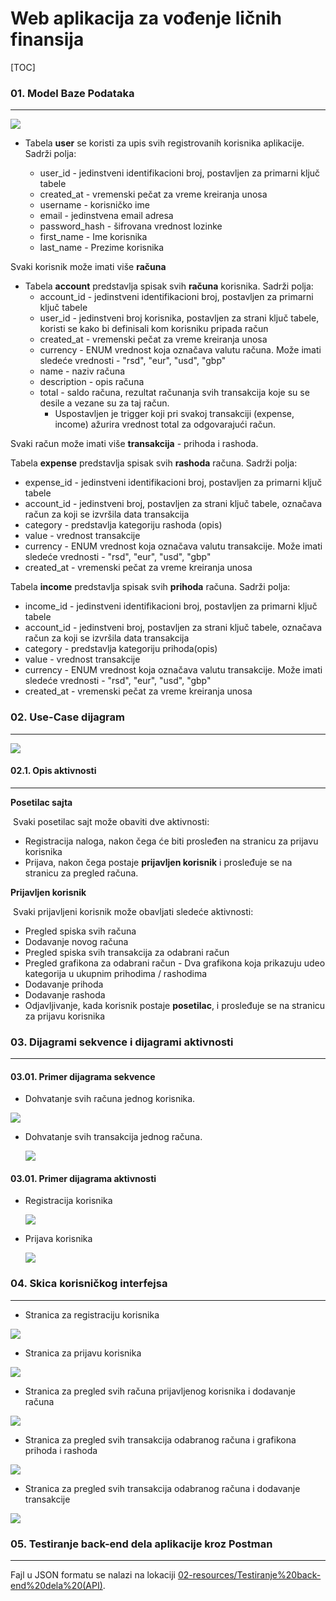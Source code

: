 

# Web aplikacija za vođenje ličnih finansija



[TOC]



### 01. Model Baze Podataka

---



![](https://github.com/btzzar/personal_finance_web_app/blob/master/02-resources/db%20model/db_sketch_final.jpg?raw=true)

- Tabela **user** se koristi za upis svih registrovanih korisnika aplikacije. Sadrži polja:

  - user_id 		       - jedinstveni identifikacioni broj, postavljen za primarni ključ tabele
  - created_at          - vremenski pečat za vreme kreiranja unosa
  - username           - korisničko ime 
  - email                   - jedinstvena email adresa
  - password_hash - šifrovana vrednost lozinke
  - first_name          - Ime korisnika
  - last_name           - Prezime korisnika

  

Svaki korisnik može imati više **računa**



- Tabela **account** predstavlja spisak svih **računa** korisnika. Sadrži polja:
  - account_id       - jedinstveni identifikacioni broj, postavljen za primarni ključ tabele
  - user_id 		     - jedinstveni broj korisnika, postavljen za strani ključ tabele, koristi se kako bi definisali kom korisniku pripada račun
  - created_at         - vremenski pečat za vreme kreiranja unosa
  - currency            - ENUM vrednost koja označava valutu računa. Može imati sledeće vrednosti - "rsd", "eur", "usd", "gbp"
  - name                  - naziv računa
  - description         - opis računa
  - total                      - saldo računa, rezultat računanja svih transakcija koje su se desile a vezane su za taj račun. 
    - Uspostavljen je trigger koji pri svakoj transakciji (expense, income) ažurira vrednost total za odgovarajući račun. 



Svaki račun može imati više **transakcija** - prihoda i rashoda. 



Tabela **expense** predstavlja spisak svih **rashoda** računa. Sadrži polja:

- expense_id       - jedinstveni identifikacioni broj, postavljen za primarni ključ tabele
- account_id       - jedinstveni broj, postavljen za strani ključ tabele, označava račun za koji se izvršila data transakcija
- category           - predstavlja kategoriju rashoda (opis)
- value                 - vrednost transakcije
- currency            - ENUM vrednost koja označava valutu transakcije. Može imati sledeće vrednosti - "rsd", "eur", "usd", "gbp"
- created_at          - vremenski pečat za vreme kreiranja unosa



Tabela **income** predstavlja spisak svih **prihoda** računa. Sadrži polja:

- income_id       - jedinstveni identifikacioni broj, postavljen za primarni ključ tabele
- account_id       - jedinstveni broj, postavljen za strani ključ tabele, označava račun za koji se izvršila data transakcija
- category           - predstavlja kategoriju prihoda(opis)
- value                 - vrednost transakcije
- currency            - ENUM vrednost koja označava valutu transakcije. Može imati sledeće vrednosti - "rsd", "eur", "usd", "gbp"
- created_at          - vremenski pečat za vreme kreiranja unosa





### 02. Use-Case dijagram

---

![](https://github.com/btzzar/personal_finance_web_app/blob/master/02-resources/diagrams/Use-Case%20diagram.png?raw=true)



#### 02.1. Opis aktivnosti

---

**Posetilac sajta**

​	Svaki posetilac sajt može obaviti dve aktivnosti:

-	Registracija naloga, nakon čega će biti prosleđen na stranicu za prijavu korisnika 
-	Prijava, nakon čega postaje **prijavljen korisnik** i prosleđuje se na stranicu za pregled računa.



**Prijavljen korisnik**

​	Svaki prijavljeni korisnik može obavljati sledeće aktivnosti:

-	Pregled spiska svih računa
-	Dodavanje novog računa
-	Pregled spiska svih transakcija za odabrani račun
-	Pregled grafikona za odabrani račun - Dva grafikona koja prikazuju udeo kategorija u ukupnim prihodima / 		rashodima
-	Dodavanje prihoda 
-	Dodavanje rashoda
-	Odjavljivanje, kada korisnik postaje **posetilac**, i prosleđuje se na stranicu za prijavu korisnika



### 03. Dijagrami sekvence i dijagrami aktivnosti

---

#### 03.01. Primer dijagrama sekvence



- Dohvatanje svih računa jednog korisnika.

![](https://github.com/btzzar/personal_finance_web_app/blob/master/02-resources/diagrams/seq-user-acc.png?raw=true)





- Dohvatanje svih transakcija jednog računa.

  ![](https://github.com/btzzar/personal_finance_web_app/blob/master/02-resources/diagrams/seqDiag-transactions.png?raw=true)





#### 03.01. Primer dijagrama aktivnosti



- Registracija korisnika

  ![](https://github.com/btzzar/personal_finance_web_app/blob/master/02-resources/diagrams/activity-reg.png?raw=true)

  



- Prijava korisnika

  ![](https://github.com/btzzar/personal_finance_web_app/blob/master/02-resources/diagrams/activity-log.png?raw=true)





### 04. Skica korisničkog interfejsa

---



- Stranica za registraciju korisnika

  

![](https://github.com/btzzar/personal_finance_web_app/blob/master/02-resources/design%20mockup/Register-mockup.png?raw=true)





- Stranica za prijavu korisnika

  

![](https://github.com/btzzar/personal_finance_web_app/blob/master/02-resources/design%20mockup/Login-mockup.png?raw=true)

- Stranica za pregled svih računa prijavljenog korisnika i dodavanje računa

  

![](https://github.com/btzzar/personal_finance_web_app/blob/master/02-resources/design%20mockup/accounts-mockup.png?raw=true)



- Stranica za pregled svih transakcija odabranog računa i grafikona prihoda i rashoda

  

![](https://github.com/btzzar/personal_finance_web_app/blob/master/02-resources/design%20mockup/show-transactions.png?raw=true)





- Stranica za pregled svih transakcija odabranog računa i dodavanje transakcije

  

![](https://github.com/btzzar/personal_finance_web_app/blob/master/02-resources/design%20mockup/add-transaction.png?raw=true)






### 05. Testiranje back-end dela aplikacije kroz Postman
---

Fajl u JSON formatu se nalazi na lokaciji [02-resources/Testiranje%20back-end%20dela%20(API)](https://github.com/btzzar/personal_finance_web_app/blob/master/02-resources/Testiranje%20back-end%20dela%20(API).postman_collection.json).
